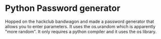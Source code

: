 # Python Password generator

Hopped on the hackclub bandwagon and made a password generator that allows you to enter parameters. It uses the os.urandom which is apparently "more random". It only requires a python compiler and it uses the os library.
